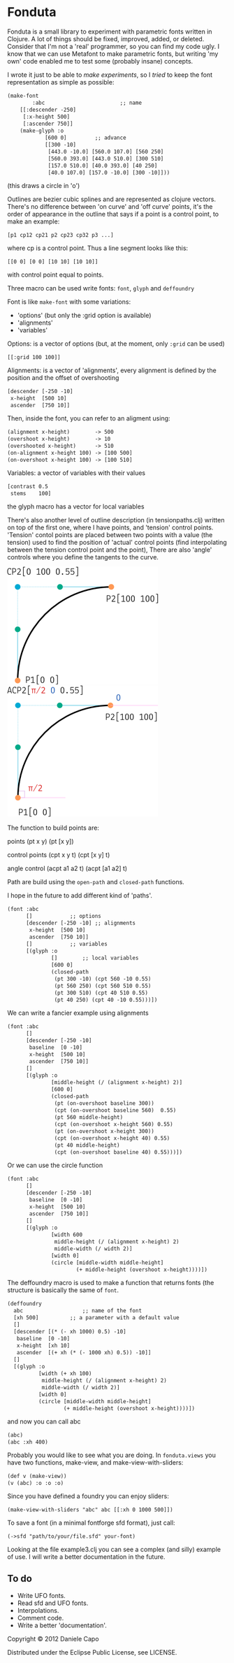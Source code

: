 # Fonduta

Fonduta is a small library to experiment with parametric fonts written in Clojure. A lot of things should be fixed, improved, added, or deleted. Consider that I'm not a 'real' programmer, so you can find my code ugly. I know that we can use Metafont to make parametric fonts, but writing 'my own' code enabled me to test some (probably insane) concepts.

I wrote it just to be able to *make experiments*, so I *tried* to keep the font representation as simple as possible:

	(make-font 
	        :abc                        ;; name
		[[:descender -250]
		 [:x-height 500]
		 [:ascender 750]]
		(make-glyph :o
			    [600 0]         ;; advance 
			    [[300 -10]
			     [443.0 -10.0] [560.0 107.0] [560 250]
			     [560.0 393.0] [443.0 510.0] [300 510]
			     [157.0 510.0] [40.0 393.0] [40 250]
			     [40.0 107.0] [157.0 -10.0] [300 -10]]))

(this draws a circle in 'o')

Outlines are bezier cubic splines and are represented as clojure vectors. There's no difference between 'on curve' and 'off curve' points, it's the order of appearance in the outline that says if a point is a control point, to make an example:

	[p1 cp12 cp21 p2 cp23 cp32 p3 ...]

where cp is a control point. Thus a line segment looks like this:

	[[0 0] [0 0] [10 10] [10 10]]

with control point equal to points.

Three macro can be used write fonts: `font`, `glyph` and `deffoundry`

Font is like `make-font` with some variations:

* 'options' (but only the :grid option is available)
* 'alignments'
* 'variables'

Options: is a vector of options (but, at the moment, only `:grid` can be used)

	[[:grid 100 100]]

Alignments: is a vector of 'alignments', every alignment is defined by the position and the offset of overshooting

	[descender [-250 -10]
	 x-height  [500 10]
	 ascender  [750 10]]
	
Then, inside the font, you can refer to an aligment using:

	(alignment x-height)        -> 500
	(overshoot x-height)        -> 10
	(overshooted x-height)      -> 510
	(on-alignment x-height 100) -> [100 500]
	(on-overshoot x-height 100) -> [100 510]

Variables: a vector of variables with their values

	[contrast 0.5
	 stems    100]

the glyph macro has a vector for local variables

There's also another level of outline description (in tensionpaths.clj) written on top of the first one, where I have points, and 'tension' control points.
'Tension' contol points are placed between two points with a value (the tension) used to find the position of 'actual' control points (find interpolating between the tension control point and the point), There are also 'angle' controls where you define the tangents to the curve.

<img src="https://github.com/danielecapo/fonduta/blob/master/images/path.png" alt="control point" />
<img src="https://github.com/danielecapo/fonduta/blob/master/images/angle-path.png" alt="angle control point" />

The function to build points are:

points
	(pt x y)
	(pt [x y])

control points
	(cpt x y t)
	(cpt [x y] t)

angle control
	(acpt a1 a2 t)
	(acpt [a1 a2] t)


Path are build using the `open-path` and `closed-path` functions.

I hope in the future to add different kind of 'paths'.

	(font :abc 
	      []			;; options
	      [descender [-250 -10]	;; alignments
	       x-height  [500 10]
	       ascender  [750 10]]
	      []			;; variables
	      [(glyph :o
	              []		;; local variables
	              [600 0] 
	              (closed-path
	               (pt 300 -10) (cpt 560 -10 0.55)
	               (pt 560 250) (cpt 560 510 0.55)
	               (pt 300 510) (cpt 40 510 0.55)
	               (pt 40 250) (cpt 40 -10 0.55)))])

We can write a fancier example using alignments

	(font :abc 
	      [] 
	      [descender [-250 -10]
	       baseline  [0 -10]
	       x-height  [500 10]
	       ascender  [750 10]]
	      [] 
	      [(glyph :o
	              [middle-height (/ (alignment x-height) 2)]
	              [600 0] 
	              (closed-path
	               (pt (on-overshoot baseline 300))
	               (cpt (on-overshoot baseline 560)  0.55)
	               (pt 560 middle-height)
	               (cpt (on-overshoot x-height 560) 0.55)
	               (pt (on-overshoot x-height 300))
	               (cpt (on-overshoot x-height 40) 0.55)
	               (pt 40 middle-height)
	               (cpt (on-overshoot baseline 40) 0.55)))])

Or we can use the circle function

	(font :abc 
	      [] 
	      [descender [-250 -10]
	       baseline  [0 -10]
	       x-height  [500 10]
	       ascender  [750 10]]
	      [] 
	      [(glyph :o
	              [width 600
	               middle-height (/ (alignment x-height) 2)
	               middle-width (/ width 2)]
	              [width 0] 
	              (circle [middle-width middle-height]
	                      (+ middle-height (overshoot x-height))))])

The deffoundry macro is used to make a function that returns fonts (the structure is basically the same of `font`.

	(deffoundry 
	  abc                   ;; name of the font
	  [xh 500]	        ;; a parameter with a default value
	  []
	  [descender [(* (- xh 1000) 0.5) -10]
	   baseline  [0 -10]
	   x-height  [xh 10]
	   ascender  [(+ xh (* (- 1000 xh) 0.5)) -10]]
	  []
	  [(glyph :o
	          [width (+ xh 100)
	           middle-height (/ (alignment x-height) 2)
	           middle-width (/ width 2)]
	          [width 0]
	          (circle [middle-width middle-height]
	                  (+ middle-height (overshoot x-height))))])


and now you can call abc

	(abc)
	(abc :xh 400)

Probably you would like to see what you are doing. In `fonduta.views` you have two functions, make-view, and make-view-with-sliders:

	(def v (make-view))
	(v (abc) :o :o :o)

Since you have defined a foundry you can enjoy sliders:

	(make-view-with-sliders "abc" abc [[:xh 0 1000 500]])

To save a font (in a minimal fontforge sfd format), just call:

	(->sfd "path/to/your/file.sfd" your-font)

Looking at the file example3.clj you can see a complex (and silly) example of use.
I will write a better documentation in the future.


## To do

* Write UFO fonts.
* Read sfd and UFO fonts.
* Interpolations.
* Comment code.
* Write a better 'documentation'.

Copyright © 2012 Daniele Capo

Distributed under the Eclipse Public License, see LICENSE.

